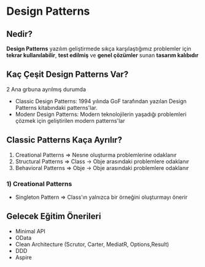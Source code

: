 ﻿# Design Patterns
## Nedir?
**Design Patterns** yazılım geliştirmede sıkça karşılaştığımız problemler için **tekrar kullanılabilir**, **test edilmiş** ve **genel çözümler** sunan **tasarım kalıbıdır**

## Kaç Çeşit Design Patterns Var?
2 Ana grbuna ayrılmış durumda
- Classic Design Patterns: 1994 yılında GoF tarafından yazılan Design Patterns kitabındaki patterns'lar.
- Modenr Design Patterns: Modern teknolojilerin yaşadığı problemleri çözmek için geliştirilen modern patterns'lar

## Classic Patterns Kaça Ayrılır?
1) Creational Patterns => Nesne oluşturma problemlerine odaklanır
2) Structural Patterns => Class -> Obje arasındaki problemlere odaklanır
3) Behavioral Patterns => Obje -> Obje arasındaki problemlere odaklanır

### 1) Creational Patterns
- Singleton Pattern => Class'ın yalnızca bir örneğini oluşturmayı önerir

## Gelecek Eğitim Önerileri 
- Minimal API
- OData
- Clean Architecture (Scrutor, Carter, MediatR, Options,Result)
- DDD
- Aspire